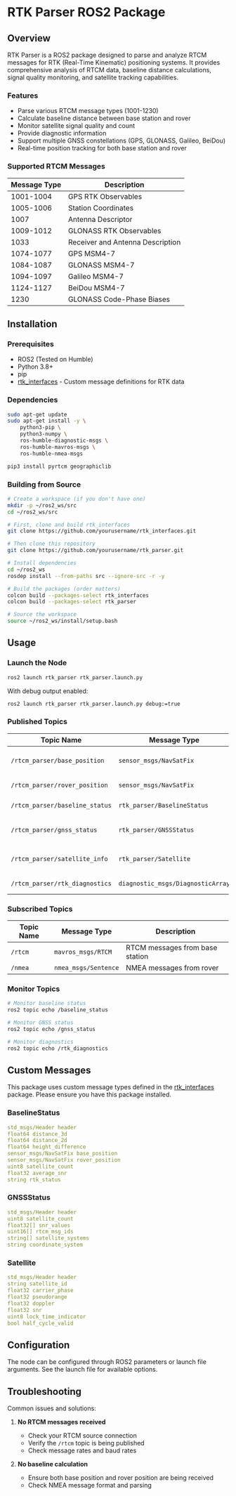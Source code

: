 # RTK Parser ROS2 Package

## Overview
RTK Parser is a ROS2 package designed to parse and analyze RTCM messages for RTK (Real-Time Kinematic) positioning systems. It provides comprehensive analysis of RTCM data, baseline distance calculations, signal quality monitoring, and satellite tracking capabilities.

### Features
- Parse various RTCM message types (1001-1230)
- Calculate baseline distance between base station and rover
- Monitor satellite signal quality and count
- Provide diagnostic information
- Support multiple GNSS constellations (GPS, GLONASS, Galileo, BeiDou)
- Real-time position tracking for both base station and rover

### Supported RTCM Messages
| Message Type | Description |
|-------------|-------------|
| 1001-1004   | GPS RTK Observables |
| 1005-1006   | Station Coordinates |
| 1007        | Antenna Descriptor |
| 1009-1012   | GLONASS RTK Observables |
| 1033        | Receiver and Antenna Description |
| 1074-1077   | GPS MSM4-7 |
| 1084-1087   | GLONASS MSM4-7 |
| 1094-1097   | Galileo MSM4-7 |
| 1124-1127   | BeiDou MSM4-7 |
| 1230        | GLONASS Code-Phase Biases |

## Installation

### Prerequisites
- ROS2 (Tested on Humble)
- Python 3.8+
- pip
- [rtk_interfaces](https://github.com/xsenssupport/rtk_interfaces) - Custom message definitions for RTK data

### Dependencies
```bash
sudo apt-get update
sudo apt-get install -y \
    python3-pip \
    python3-numpy \
    ros-humble-diagnostic-msgs \
    ros-humble-mavros-msgs \
    ros-humble-nmea-msgs

pip3 install pyrtcm geographiclib
```

### Building from Source
```bash
# Create a workspace (if you don't have one)
mkdir -p ~/ros2_ws/src
cd ~/ros2_ws/src

# First, clone and build rtk_interfaces
git clone https://github.com/yourusername/rtk_interfaces.git

# Then clone this repository
git clone https://github.com/yourusername/rtk_parser.git

# Install dependencies
cd ~/ros2_ws
rosdep install --from-paths src --ignore-src -r -y

# Build the packages (order matters)
colcon build --packages-select rtk_interfaces
colcon build --packages-select rtk_parser

# Source the workspace
source ~/ros2_ws/install/setup.bash
```

## Usage

### Launch the Node
```bash
ros2 launch rtk_parser rtk_parser.launch.py
```

With debug output enabled:
```bash
ros2 launch rtk_parser rtk_parser.launch.py debug:=true
```

### Published Topics
| Topic Name         | Message Type | Description |
|--------------------|-----------------------------------|-----------------------|
| `/rtcm_parser/base_position`   | `sensor_msgs/NavSatFix`           | Base station position |
| `/rtcm_parser/rover_position`  | `sensor_msgs/NavSatFix`           | Rover position        |
| `/rtcm_parser/baseline_status` | `rtk_parser/BaselineStatus`       | Baseline information  |
| `/rtcm_parser/gnss_status`     | `rtk_parser/GNSSStatus`           | GNSS system status    |
| `/rtcm_parser/satellite_info`  | `rtk_parser/Satellite`            | Individual satellite information |
| `/rtcm_parser/rtk_diagnostics` | `diagnostic_msgs/DiagnosticArray` | System diagnostics    |

### Subscribed Topics
| Topic Name | Message Type         | Description                     |
|------------|----------------------|---------------------------------|
| `/rtcm`    | `mavros_msgs/RTCM`   | RTCM messages from base station |
| `/nmea`    | `nmea_msgs/Sentence` | NMEA messages from rover        |

### Monitor Topics
```bash
# Monitor baseline status
ros2 topic echo /baseline_status

# Monitor GNSS status
ros2 topic echo /gnss_status

# Monitor diagnostics
ros2 topic echo /rtk_diagnostics
```

## Custom Messages
This package uses custom message types defined in the [rtk_interfaces](https://github.com/xsenssupport/rtk_interfaces) package. Please ensure you have this package installed.

### BaselineStatus
```yaml
std_msgs/Header header
float64 distance_3d
float64 distance_2d
float64 height_difference
sensor_msgs/NavSatFix base_position
sensor_msgs/NavSatFix rover_position
uint8 satellite_count
float32 average_snr
string rtk_status
```

### GNSSStatus
```yaml
std_msgs/Header header
uint8 satellite_count
float32[] snr_values
uint16[] rtcm_msg_ids
string[] satellite_systems
string coordinate_system
```

### Satellite
```yaml
std_msgs/Header header
string satellite_id
float32 carrier_phase
float32 pseudorange
float32 doppler
float32 snr
uint8 lock_time_indicator
bool half_cycle_valid
```

## Configuration
The node can be configured through ROS2 parameters or launch file arguments. See the launch file for available options.

## Troubleshooting
Common issues and solutions:

1. **No RTCM messages received**
   - Check your RTCM source connection
   - Verify the `/rtcm` topic is being published
   - Check message rates and baud rates

2. **No baseline calculation**
   - Ensure both base position and rover position are being received
   - Check NMEA message format and parsing
